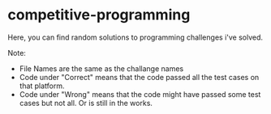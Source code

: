 # competitive-programming
Here, you can find random solutions to programming challenges i've solved. 

Note: 
* File Names are the same as the challange names
* Code under "Correct" means that the code passed all the test cases on that platform.
* Code under "Wrong" means that the code might have passed some test cases but not all. Or is still in the works.

